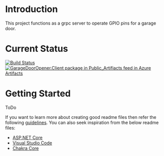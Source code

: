 # Introduction 
This project functions as a grpc server to operate GPIO pins for a garage door.

# Current Status
[![Build Status](https://dev.azure.com/DaleKlimek0106/Garage%20Door%20Opener/_apis/build/status/Garage%20Door%20Opener%20Server?branchName=main)](https://dev.azure.com/DaleKlimek0106/Garage%20Door%20Opener/_build/latest?definitionId=2&branchName=main)
[![GarageDoorOpener.Client package in Public_Artifiacts feed in Azure Artifacts](https://feeds.dev.azure.com/DaleKlimek0106/02a9c298-6696-4e61-ab8e-e09d4db9f2c9/_apis/public/Packaging/Feeds/Public_Artifiacts/Packages/4db679a5-92b5-456c-91c7-7978edcbc311/Badge)](https://dev.azure.com/DaleKlimek0106/Share/_artifacts/feed/Public_Artifiacts/NuGet/GarageDoorOpener.Client/1.0.2)

# Getting Started
ToDo

If you want to learn more about creating good readme files then refer the following [guidelines](https://docs.microsoft.com/en-us/azure/devops/repos/git/create-a-readme?view=azure-devops). You can also seek inspiration from the below readme files:
- [ASP.NET Core](https://github.com/aspnet/Home)
- [Visual Studio Code](https://github.com/Microsoft/vscode)
- [Chakra Core](https://github.com/Microsoft/ChakraCore)

